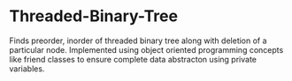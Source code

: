 # Threaded-Binary-Tree
Finds preorder, inorder of threaded binary tree along with deletion of a particular node.
Implemented using object oriented programming concepts like friend classes to ensure complete data abstracton using private variables.
